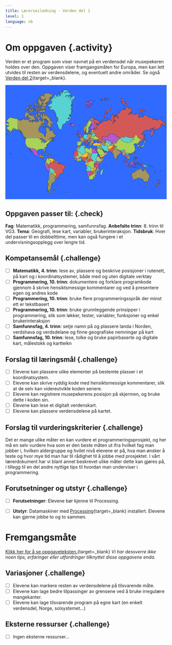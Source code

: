 ```yaml
---
title: Lærerveiledning - Verden del 1
level: 1
language: nb
---
```


# Om oppgaven {.activity}
Verden er et program som viser navnet på en verdensdel når musepekeren holdes over den. Oppgaven viser framgangsmåten for Europa, men kan lett utvides til resten av verdensdelene, og eventuelt andre områder. Se også [Verden del 2](../verden_del2/verden_del2.html){target=_blank}.

![](world-map.png)

## Oppgaven passer til: {.check}
 __Fag__: Matematikk, programmering, samfunnsfag.
__Anbefalte trinn__: 8. trinn til VG3.
__Tema__: Geografi, lese kart, variabler, brukerinteraksjon.
__Tidsbruk__: Hver del passer til en dobbelttime, men kan også fungere i et undervisningsopplegg over lengre tid.

## Kompetansemål {.challenge}
- [ ] __Matematikk, 4. trinn__: lese av, plassere og beskrive posisjoner i rutenett, på kart og i koordinatsystemer, både med og uten digitale verktøy
- [ ] __Programmering, 10. trinn__: dokumentere og forklare programkode gjennom å skrive hensiktsmessige kommentarer og ved å presentere egen og andres kode
- [ ] __Programmering, 10. trinn__: bruke flere programmeringsspråk der minst ett er tekstbasert
- [ ] __Programmering, 10. trinn__: bruke grunnleggende prinsipper i programmering, slik som løkker, tester, variabler, funksjoner og enkel brukerinteraksjon
- [ ] __Samfunnsfag, 4. trinn__: setje namn på og plassere landa i Norden, verdshava og verdsdelane og finne geografiske nemningar på kart
- [ ] __Samfunnsfag, 10. trinn__: lese, tolke og bruke papirbaserte og digitale kart, målestokk og kartteikn

## Forslag til læringsmål {.challenge}
- [ ] Elevene kan plassere ulike elementer på bestemte plasser i et koordinatsystem.
- [ ] Elevene kan skrive ryddig kode med hensiktsmessige kommentarer, slik at de selv kan videreutvikle koden senere.
- [ ] Elevene kan registrere musepekerens posisjon på skjermen, og bruke dette i koden sin.
- [ ] Elevene kan lese et digitalt verdenskart.
- [ ] Elevene kan plassere verdensdelene på kartet.

## Forslag til vurderingskriterier {.challenge}
Det er mange ulike måter en kan vurdere et programmeringsprosjekt, og her må en selv vurdere hva som er den beste måten ut ifra hvilket fag man jobber i, hvilken aldergruppe og hvilet nivå elevene er på, hva man ønsker å teste og hvor mye tid man har til rådighet til å jobbe med prosjektet. I vårt lærerdokument har vi blant annet beskrevet ulike måter dette kan gjøres på, i tillegg til en del andre nyttige tips til hvordan man underviser i programmering.

## Forutsetninger og utstyr {.challenge}
- [ ]  __Forutsetninger__: Elevene bør kjenne til Processing.

- [ ]  __Utstyr__: Datamaskiner med [Processing](https://www.processing.org/download/){target=_blank} installert. Elevene kan gjerne jobbe to og to sammen.

# Fremgangsmåte
[Klikk her for å se oppgaveteksten.](../verden_del1/verden_del1.html){target=_blank}
_Vi har dessverre ikke noen tips, erfaringer eller utfordringer tilknyttet disse oppgavene enda._

## Variasjoner {.challenge}
- [ ] Elevene kan markere resten av verdensdelene på tilsvarende måte.
- [ ] Elevene kan lage bedre tilpassinger av grensene ved å bruke irregulære mangekanter.
- [ ] Elevene kan lage tilsvarende program på egne kart (en enkelt verdensdel, Norge, solsystemet...)

## Eksterne ressurser {.challenge}
- [ ] Ingen eksterne ressurser...
